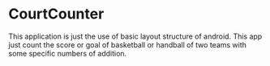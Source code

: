 # CourtCounter
This application is just the use of basic layout structure of android. This app just count the score or goal of basketball or handball of two teams with some specific numbers of addition.
